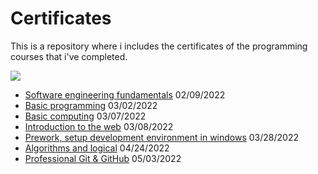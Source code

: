 # Certificates
This is a repository where i includes the certificates of the programming courses that i've completed.

![](https://i.imgur.com/uh8yNhA.png)
* [Software engineering fundamentals](https://sebcastrom.github.io/Certificates/PLATZI/fundamentos%20ing%20software.pdf) 02/09/2022
* [Basic programming](https://sebcastrom.github.io/Certificates/PLATZI/programacion-basica.pdf) 03/02/2022
* [Basic computing](https://sebcastrom.github.io/Certificates/PLATZI/computacion%20basica.pdf) 03/07/2022
* [Introduction to the web](https://sebcastrom.github.io/Certificates/PLATZI/introduccion%20a%20la%20web.pdf) 03/08/2022
* [Prework, setup development environment in windows](https://sebcastrom.github.io/Certificates/PLATZI/prework%20entorno%20windows.pdf) 03/28/2022
* [Algorithms and logical](https://sebcastrom.github.io/Certificates/PLATZI/algoritmos%20y%20pensamiento%20logico.pdf) 04/24/2022
* [Professional Git & GitHub](https://sebcastrom.github.io/Certificates/PLATZI/diploma-git-github.pdf) 05/03/2022